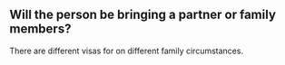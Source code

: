 ## Will the person be bringing a partner or family members?

There are different visas for on different family circumstances.
